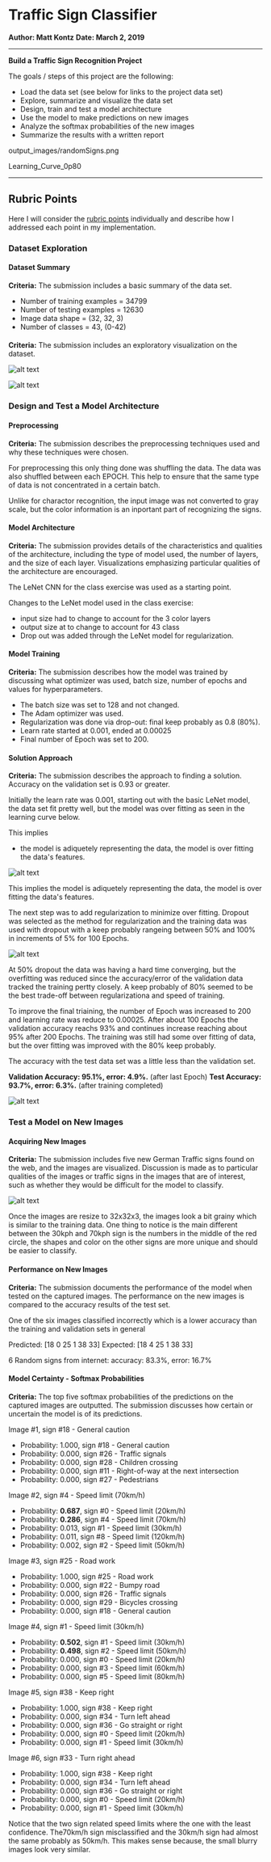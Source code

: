 # **Traffic Sign Classifier** 

**Author:  Matt Kontz**
**Date:     March 2, 2019**


---

**Build a Traffic Sign Recognition Project**

The goals / steps of this project are the following:

* Load the data set (see below for links to the project data set)
* Explore, summarize and visualize the data set
* Design, train and test a model architecture
* Use the model to make predictions on new images
* Analyze the softmax probabilities of the new images
* Summarize the results with a written report


[//]: # (Image References)

[image1]: ./output_images/numberOfSigns.png "Visualization"
[image2]: ./output_images/sampleSigns.png "Visualization"
[image3]: ./output_images/Keep_prob_study/Learning_Curve_0p100.png "Training"
[image4]: ./output_images/Keep_prob_study/Learning_Curve_0p50.png "Training"
[image5]: ./output_images/Learning_Curve_0p80.png "Training"
[image6]: ./output_images/randomSigns.png "Random"
output_images/randomSigns.png

Learning_Curve_0p80

---
## Rubric Points

Here I will consider the [rubric points](https://review.udacity.com/#!/rubrics/481/view) individually and describe how I addressed each point in my implementation.


### Dataset Exploration

#### Dataset Summary
**Criteria:** The submission includes a basic summary of the data set.

    
* Number of training examples = 34799
* Number of testing examples = 12630
* Image data shape = (32, 32, 3)
* Number of classes = 43, (0-42)
    
#### 
**Criteria:** The submission includes an exploratory visualization on the dataset.

![alt text][image1]

![alt text][image2]

### Design and Test a Model Architecture

#### Preprocessing
**Criteria:** The submission describes the preprocessing techniques used and why these techniques were chosen.

For preprocessing this only thing done was shuffling the data.  The data was also shuffled between each EPOCH.  This help to ensure that the same type of data is not concentrated in a certain batch.

Unlike for charactor recognition, the input image was not converted to gray scale, but the color information is an inportant part of recognizing the signs.

#### Model Architecture
**Criteria:** The submission provides details of the characteristics and qualities of the architecture, including the type of model used, the number of layers, and the size of each layer. Visualizations emphasizing particular qualities of the architecture are encouraged.

The LeNet CNN for the class exercise was used as a starting point.

Changes to the LeNet model used in the class exercise:

* input size had to change to account for the 3 color layers
* output size at to change to account for 43 class 
* Drop out was added through the LeNet model for regularization.

#### Model Training
**Criteria:** The submission describes how the model was trained by discussing what optimizer was used, batch size, number of epochs and values for hyperparameters.

* The batch size was set to 128 and not changed.
* The Adam optimizer was used.
* Regularization was done via drop-out: final keep probably as 0.8 (80%).
* Learn rate started at 0.001, ended at 0.00025
* Final number of Epoch was set to 200.

#### Solution Approach
**Criteria:** The submission describes the approach to finding a solution. Accuracy on the validation set is 0.93 or greater.

Initially the learn rate was 0.001, starting out with the basic LeNet model, the data set fit pretty well, but the model was over fitting as seen in the learning curve below.

This implies
* the model is adiquetely representing the data, the model is over fitting the data's features.

![alt text][image3]

This implies the model is adiquetely representing the data, the model is over fitting the data's features.

The next step was to add regularization to minimize over fitting.  Dropout was selected as the method for regularization and the training data was used with dropout  with a keep probably rangeing between 50% and 100% in increments of 5% for 100 Epochs.

![alt text][image4]

At 50% dropout the data was having a hard time converging, but the overfitting was reduced since the accuracy/error of the validation data tracked the training pertty closely.  A keep probably of 80% seemed to be the best trade-off between regularizationa and speed of training.

To improve the final triaining, the number of Epoch was increased to 200 and learning rate was reduce to 0.00025.  After about 100 Epochs the validation accuracy reachs 93%  and continues increase reaching about 95% after 200 Epochs.  The training was still had some over fitting of data, but the over fitting was improved with the 80% keep probably.

The accuracy with the test data set was a little less than the validation set. 

**Validation Accuracy: 95.1%, error: 4.9%.** (after last Epoch)
**Test Accuracy: 93.7%, error: 6.3%.** (after training completed)

![alt text][image5]


### Test a Model on New Images

#### Acquiring New Images
**Criteria:** The submission includes five new German Traffic signs found on the web, and the images are visualized. Discussion is made as to particular qualities of the images or traffic signs in the images that are of interest, such as whether they would be difficult for the model to classify.

![alt text][image6]

Once the images are resize to 32x32x3, the images look a bit grainy which is similar to the training data.  One thing to notice is the main different between the 30kph and 70kph sign is the numbers in the middle of the red circle, the shapes and color on the other signs are more unique and should be easier to classify.

#### Performance on New Images
**Criteria:** The submission documents the performance of the model when tested on the captured images. The performance on the new images is compared to the accuracy results of the test set.

One of the six images classified incorrectly which is a lower accuracy than the training and validation sets in general

Predicted: [18  0  25  1  38  33]
Expected:  [18 4  25  1  38  33]

6 Random signs from internet: accuracy: 83.3%, error: 16.7%

#### Model Certainty - Softmax Probabilities
**Criteria:** The top five softmax probabilities of the predictions on the captured images are outputted. The submission discusses how certain or uncertain the model is of its predictions.

Image #1, sign #18 - General caution

* Probability: 1.000, sign #18 - General caution    
* Probability: 0.000, sign #26 - Traffic signals    
* Probability: 0.000, sign #28 - Children crossing    
* Probability: 0.000, sign #11 - Right-of-way at the next intersection    
* Probability: 0.000, sign #27 - Pedestrians    

Image #2, sign #4 - Speed limit (70km/h)

* Probability: **0.687**, sign #0 - Speed limit (20km/h)    
* Probability: **0.286**, sign #4 - Speed limit (70km/h)    
* Probability: 0.013, sign #1 - Speed limit (30km/h)    
* Probability: 0.011, sign #8 - Speed limit (120km/h)    
* Probability: 0.002, sign #2 - Speed limit (50km/h)    

Image #3, sign #25 - Road work

* Probability: 1.000, sign #25 - Road work    
* Probability: 0.000, sign #22 - Bumpy road    
* Probability: 0.000, sign #26 - Traffic signals    
* Probability: 0.000, sign #29 - Bicycles crossing    
* Probability: 0.000, sign #18 - General caution    

Image #4, sign #1 - Speed limit (30km/h)

* Probability: **0.502**, sign #1 - Speed limit (30km/h)    
* Probability: **0.498**, sign #2 - Speed limit (50km/h)    
* Probability: 0.000, sign #0 - Speed limit (20km/h)    
* Probability: 0.000, sign #3 - Speed limit (60km/h)    
* Probability: 0.000, sign #5 - Speed limit (80km/h)    

Image #5, sign #38 - Keep right

* Probability: 1.000, sign #38 - Keep right    
* Probability: 0.000, sign #34 - Turn left ahead    
* Probability: 0.000, sign #36 - Go straight or right    
* Probability: 0.000, sign #0 - Speed limit (20km/h)    
* Probability: 0.000, sign #1 - Speed limit (30km/h)    

Image #6, sign #33 - Turn right ahead

* Probability: 1.000, sign #38 - Keep right    
* Probability: 0.000, sign #34 - Turn left ahead    
* Probability: 0.000, sign #36 - Go straight or right    
* Probability: 0.000, sign #0 - Speed limit (20km/h)    
* Probability: 0.000, sign #1 - Speed limit (30km/h) 

Notice that the two sign related speed limits where the one with the least confidence.  The70km/h sign misclassified and the 30km/h sign had almost the same probably as 50km/h.  This makes sense because, the small blurry images look very similar.




